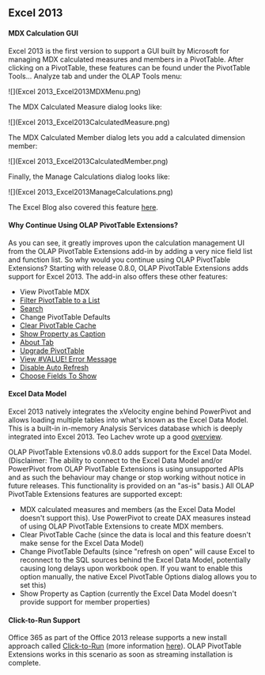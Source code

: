 ## Excel 2013

#### MDX Calculation GUI

Excel 2013 is the first version to support a GUI built by Microsoft for managing MDX calculated measures and members in a PivotTable. After clicking on a PivotTable, these features can be found under the PivotTable Tools... Analyze tab and under the OLAP Tools menu:

![](Excel 2013_Excel2013MDXMenu.png)

The MDX Calculated Measure dialog looks like:

![](Excel 2013_Excel2013CalculatedMeasure.png)

The MDX Calculated Member dialog lets you add a calculated dimension member:

![](Excel 2013_Excel2013CalculatedMember.png)

Finally, the Manage Calculations dialog looks like:

![](Excel 2013_Excel2013ManageCalculations.png)

The Excel Blog also covered this feature [here](http://blogs.office.com/b/microsoft-excel/archive/2012/10/15/calculated-member-and-measures-in-excel-2013.aspx).


#### Why Continue Using OLAP PivotTable Extensions?

As you can see, it greatly improves upon the calculation management UI from the OLAP PivotTable Extensions add-in by adding a very nice field list and function list. So why would you continue using OLAP PivotTable Extensions? Starting with release 0.8.0, OLAP PivotTable Extensions adds support for Excel 2013. The add-in also offers these other features:

* View PivotTable MDX
* [Filter PivotTable to a List](Filter-List)
* [Search](Search)
* Change PivotTable Defaults
* [Clear PivotTable Cache](Clear-PivotTable-Cache)
* [Show Property as Caption](Show-Property-as-Caption)
* [About Tab](About-Tab)
* [Upgrade PivotTable](About-Tab)
* [View #VALUE! Error Message](View-Error-Message)
* [Disable Auto Refresh](Disable-Auto-Refresh)
* [Choose Fields To Show](Choose-Fields-To-Show)


#### Excel Data Model

Excel 2013 natively integrates the xVelocity engine behind PowerPivot and allows loading multiple tables into what's known as the Excel Data Model. This is a built-in in-memory Analysis Services database which is deeply integrated into Excel 2013. Teo Lachev wrote up a good [overview](http://prologika.com/CS/blogs/blog/archive/2012/07/22/what-s-new-in-office-2013-bi-part-1-personal-bi-with-excel.aspx).

OLAP PivotTable Extensions v0.8.0 adds support for the Excel Data Model. (Disclaimer: The ability to connect to the Excel Data Model and/or PowerPivot from OLAP PivotTable Extensions is using unsupported APIs and as such the behaviour may change or stop working without notice in future releases. This functionality is provided on an "as-is" basis.) All OLAP PivotTable Extensions features are supported except:

* MDX calculated measures and members (as the Excel Data Model doesn't support this). Use PowerPivot to create DAX measures instead of using OLAP PivotTable Extensions to create MDX members.
* Clear PivotTable Cache (since the data is local and this feature doesn't make sense for the Excel Data Model)
* Change PivotTable Defaults (since "refresh on open" will cause Excel to reconnect to the SQL sources behind the Excel Data Model, potentially causing long delays upon workbook open. If you want to enable this option manually, the native Excel PivotTable Options dialog allows you to set this)
* Show Property as Caption (currently the Excel Data Model doesn't provide support for member properties)


#### Click-to-Run Support

Office 365 as part of the Office 2013 release supports a new install approach called [Click-to-Run](http://technet.microsoft.com/en-us/library/jj219420(v=office.15).aspx) (more information [here](http://blogs.office.com/b/office-next/archive/2012/08/27/click-to-run-and-office-on-demand.aspx)). OLAP PivotTable Extensions works in this scenario as soon as streaming installation is complete.